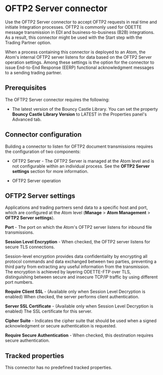# OFTP2 Server connector 

<head>
  <meta name="guidename" content="Integration"/>
  <meta name="context" content="GUID-667d6b41-4898-4cdf-a654-f881281b3c92"/>
</head>


Use the OFTP2 Server connector to accept OFTP2 requests in real time and initiate Integration processes. OFTP2 is commonly used for ODETTE message transmission in EDI and business-to-business \(B2B\) integrations. As a result, this connector might be used with the Start step with the Trading Partner option.

When a process containing this connector is deployed to an Atom, the Atom's internal OFTP2 server listens for data based on the OFTP2 Server operation settings. Among these settings is the option for the connector to issue End-to-End Response \(EERP\) functional acknowledgment messages to a sending trading partner.

## Prerequisites

The OFTP2 Server connector requires the following:

- The latest version of the Bouncy Castle Library. You can set the property **Bouncy Castle Library Version** to LATEST in the Properties panel's Advanced tab.

## Connector configuration

Building a connector to listen for OFTP2 document transmissions requires the configuration of two components:

- OFTP2 Server - The OFTP2 Server is managed at the Atom level and is not configurable within an individual process. See the **OFTP2 Server settings** section for more information.

- OFTP2 Server operation

## OFTP2 Server settings

Applications and trading partners send data to a specific host and port, which are configured at the Atom level \(**Manage** \> **Atom Management** \> **OFTP2 Server settings**\).

**Port** - The port on which the Atom's OFTP2 server listens for inbound file transmissions.

**Session Level Encryption** - When checked, the OFTP2 server listens for secure TLS connections.

Session-level encryption provides data confidentiality by encrypting all protocol commands and data exchanged between two parties, preventing a third party from extracting any useful information from the transmission. The encryption is achieved by layering ODETTE-FTP over TLS, distinguishing between secure and insecure TCP/IP traffic by using different port numbers.

**Require Client SSL** - \(Available only when Session Level Decryption is enabled\) When checked, the server performs client authentication.

**Server SSL Certificate** - \(Available only when Session Level Decryption is enabled\) The SSL certificate for this server.

**Cipher Suite** - Indicates the cipher suite that should be used when a signed acknowledgment or secure authentication is requested.

**Require Secure Authentication** - When checked, this destination requires secure authentication.

## Tracked properties 

This connector has no predefined tracked properties.